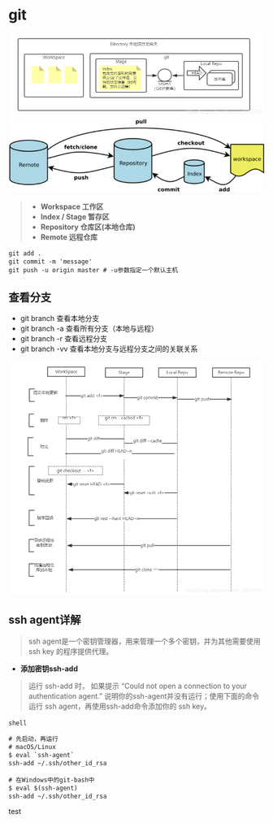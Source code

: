 # git
![alt git图解](git-3.png)
![alt git图解](git-1.png)
> + **Workspace 工作区**
> + **Index / Stage 暂存区**
> + **Repository 仓库区(本地仓库)**
> + **Remote 远程仓库**

    git add .
    git commit -m 'message'
    git push -u origin master # -u参数指定一个默认主机

## 查看分支
- git branch 查看本地分支
- git branch -a 查看所有分支（本地与远程）
- git branch -r 查看远程分支
- git branch -vv 查看本地分支与远程分支之间的关联关系

![alt git图解2](git-2.png)

## ssh agent详解
> ssh agent是一个密钥管理器，用来管理一个多个密钥，并为其他需要使用 ssh key 的程序提供代理。

- **添加密钥ssh-add**
>运行 ssh-add 时， 如果提示 “Could not open a connection to your authentication agent.” 说明你的ssh-agent并没有运行；使用下面的命令运行 ssh agent，再使用ssh-add命令添加你的 ssh key。

` shell `

    # 先启动，再运行
    # macOS/Linux
    $ eval `ssh-agent`
    ssh-add ~/.ssh/other_id_rsa

    # 在Windows中的git-bash中
    $ eval $(ssh-agent)
    ssh-add ~/.ssh/other_id_rsa


test